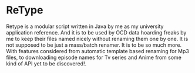 # ReType
Retype is a modular script written in Java by me as my university application reference. And it is to be used by OCD data hoarding freaks by me to keep their files named nicely without renaming them one by one. It is not supposed to be just a mass/batch renamer. It is to be so much more. With features considered from automatic template based renaming for Mp3 files, to downloading episode names for Tv series and Anime from some kind of API yet to be discovered!.